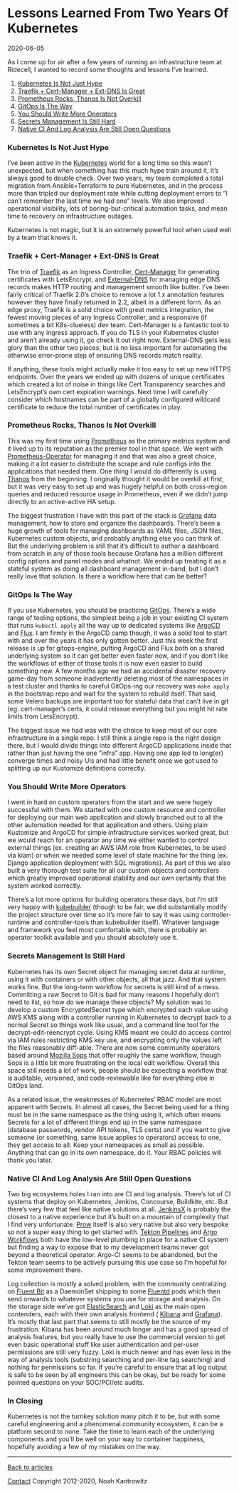 # Lessons Learned From Two Years Of Kubernetes

2020-06-05

As I come up for air after a few years of running an infrastructure team at Ridecell, I wanted to record some thoughts and lessons I’ve learned.

1. [Kubernetes Is Not Just Hype](http://coderanger.net#kubernetes-is-not-just-hype)
2. [Traefik + Cert-Manager + Ext-DNS Is Great](http://coderanger.net#traefik--cert-manager--ext-dns-is-great)
3. [Prometheus Rocks, Thanos Is Not Overkill](http://coderanger.net#prometheus-rocks-thanos-is-not-overkill)
4. [GitOps Is The Way](http://coderanger.net#gitops-is-the-way)
5. [You Should Write More Operators](http://coderanger.net#you-should-write-more-operators)
6. [Secrets Management Is Still Hard](http://coderanger.net#secrets-management-is-still-hard)
7. [Native CI And Log Analysis Are Still Open Questions](http://coderanger.net#native-ci-and-log-analysis-are-still-open-questions)

### Kubernetes Is Not Just Hype

I’ve been active in the [Kubernetes](http://coderanger.net/kubernetes.io/) world for a long time so this wasn’t unexpected, but when something has this much hype train around it, it’s always good to double check. Over two years, my team completed a total migration from Ansible+Terraform to pure Kubernetes, and in the process more than tripled our deployment rate while cutting deployment errors to “I can’t remember the last time we had one” levels. We also improved operational visibility, lots of boring-but-critical automation tasks, and mean time to recovery on infrastructure outages.

Kubernetes is not magic, but it is an extremely powerful tool when used well by a team that knows it.

### Traefik + Cert-Manager + Ext-DNS Is Great

The trio of [Traefik](https://containo.us/traefik/) as an Ingress Controller, [Cert-Manager](https://cert-manager.io/docs/) for generating certificates with LetsEncrypt, and [External-DNS](https://github.com/kubernetes-incubator/external-dns) for managing edge DNS records makes HTTP routing and management smooth like butter. I’ve been fairly critical of Traefik 2.0’s choice to remove a lot 1.x annotation features however they have finally returned in 2.2, albeit in a different form. As an edge proxy, Traefik is a solid choice with great metrics integration, the fewest moving pieces of any Ingress Controller, and a responsive (if sometimes a bit K8s-clueless) dev team. Cert-Manager is a fantastic tool to use with any ingress approach. If you do TLS in your Kubernetes cluster and aren’t already using it, go check it out right now. External-DNS gets less glory than the other two pieces, but is no less important for automating the otherwise error-prone step of ensuring DNS records match reality.

If anything, these tools might actually make it too easy to set up new HTTPS endpoints. Over the years we ended up with dozens of unique certificates which created a lot of noise in things like Cert Transparency searches and LetsEncrypt’s own cert expiration warnings. Next time I will carefully consider which hostnames can be part of a globally configured wildcard certificate to reduce the total number of certificates in play.

### Prometheus Rocks, Thanos Is Not Overkill

This was my first time using [Prometheus](https://prometheus.io/) as the primary metrics system and it lived up to its reputation as the premier tool in that space. We went with [Prometheus-Operator](https://github.com/coreos/prometheus-operator) for managing it and that was also a great choice, making it a lot easier to distribute the scrape and rule configs into the applications that needed them. One thing I would do differently is using [Thanos](https://thanos.io/) from the beginning. I originally thought it would be overkill at first, but it was very easy to set up and was hugely helpful on both cross-region queries and reduced resource usage in Prometheus, even if we didn’t jump directly to an active-active HA setup.

The biggest frustration I have with this part of the stack is [Grafana](https://grafana.com/) data management, how to store and organize the dashboards. There’s been a huge growth of tools for managing dashboards as YAML files, JSON files, Kubernetes custom objects, and probably anything else you can think of. But the underlying problem is still that it’s difficult to author a dashboard from scratch in any of those tools because Grafana has a million different config options and panel modes and whatnot. We ended up treating it as a stateful system as doing all dashboard management in-band, but I don’t really love that solution. Is there a workflow here that can be better?

### GitOps Is The Way

If you use Kubernetes, you should be practicing [GitOps](https://www.gitops.tech/). There’s a wide range of tooling options, the simplest being a job in your existing CI system that runs `kubectl apply` all the way up to dedicated systems like [ArgoCD](https://argoproj.github.io/argo-cd/) and [Flux](https://docs.fluxcd.io/). I am firmly in the ArgoCD camp though, it was a solid tool to start with and over the years it has only gotten better. Just this week the first release is up for gitops-engine, putting ArgoCD and Flux both on a shared underlying system so it can get better even faster now, and if you don’t like the workflows of either of those tools it is now even easier to build something new. A few months ago we had an accidental disaster recovery game-day from someone inadvertently deleting most of the namespaces in a test cluster and thanks to careful GitOps-ing our recovery was `make apply` in the bootstrap repo and wait for the system to rebuild itself. That said, some Velero backups are important too for stateful data that can’t live in git (eg. cert-manager’s certs, it could reissue everything but you might hit rate limits from LetsEncrypt).

The biggest issue we had was with the choice to keep most of our core infrastructure in a single repo. I still think a single repo is the right design there, but I would divide things into different ArgoCD applications inside that rather than just having the one “infra” app. Having one app led to long(er) converge times and noisy UIs and had little benefit once we got used to splitting up our Kustomize definitions correctly.

### You Should Write More Operators

I went in hard on custom operators from the start and we were hugely successful with them. We started with one custom resource and controller for deploying our main web application and slowly branched out to all the other automation needed for that application and others. Using plain Kustomize and ArgoCD for simple infrastructure services worked great, but we would reach for an operator any time we either wanted to control external things (ex. creating an AWS IAM role from Kubernetes, to be used via kiam) or when we needed some level of state machine for the thing (ex. Django application deployment with SQL migrations). As part of this we also built a very thorough test suite for all our custom objects and controllers which greatly improved operational stability and our own certainty that the system worked correctly.

There’s a lot more options for building operators these days, but I’m still very happy with [kubebuilder](https://book.kubebuilder.io/) (though to be fair, we did substantially modify the project structure over time so it’s more fair to say it was using controller-runtime and controller-tools than kubebuilder itself). Whatever language and framework you feel most comfortable with, there is probably an operator toolkit available and you should absolutely use it.

### Secrets Management Is Still Hard

Kubernetes has its own Secret object for managing secret data at runtime, using it with containers or with other objects, all that jazz. And that system works fine. But the long-term workflow for secrets is still kind of a mess. Committing a raw Secret to Git is bad for many reasons I hopefully don’t need to list, so how do we manage these objects? My solution was to develop a custom EncryptedSecret type which encrypted each value using AWS KMS along with a controller running in Kubernetes to decrypt back to a normal Secret so things work like usual, and a command line tool for the decrypt-edit-reencrypt cycle. Using KMS meant we could do access control via IAM rules restricting KMS key use, and encrypting only the values left the files reasonably diff-able. There are now some community operators based around [Mozilla Sops](https://github.com/mozilla/sops) that offer roughly the same workflow, though Sops is a little bit more frustrating on the local edit workflow. Overall this space still needs a lot of work, people should be expecting a workflow that is auditable, versioned, and code-reviewable like for everything else in GitOps land.

As a related issue, the weaknesses of Kubernetes’ RBAC model are most apparent with Secrets. In almost all cases, the Secret being used for a thing must be in the same namespace as the thing using it, which often means Secrets for a lot of different things end up in the same namespace (database passwords, vendor API tokens, TLS certs) and if you want to give someone (or something, same issue applies to operators) access to one, they get access to all. Keep your namespaces as small as possible. Anything that can go in its own namespace, do it. Your RBAC policies will thank you later.

### Native CI And Log Analysis Are Still Open Questions

Two big ecosystems holes I ran into are CI and log analysis. There’s lot of CI systems that deploy on Kubernetes, Jenkins, Concourse, Buildkite, etc. But there’s very few that feel like native solutions at all. [JenkinsX](https://jenkins-x.io/) is probably the closest to a native experience but it’s built on a mountain of complexity that I find very unfortunate. [Prow](https://github.com/kubernetes/test-infra/tree/master/prow) itself is also very native but also very bespoke so not a super easy thing to get started with. [Tekton Pipelines](https://tekton.dev/) and [Argo Workflows](https://argoproj.github.io/docs/argo/readme.html) both have the low-level plumbing in place for a native CI system but finding a way to expose that to my development teams never got beyond a theoretical operator. Argo-CI seems to be abandoned, but the Tekton team seems to be actively pursuing this use case so I’m hopeful for some improvement there.

Log collection is mostly a solved problem, with the community centralizing on [Fluent Bit](https://fluentbit.io/) as a DaemonSet shipping to some [Fluentd](https://www.fluentd.org/) pods which then send onwards to whatever systems you use for storage and analysis. On the storage side we’ve got [ElasticSearch](https://www.elastic.co/elasticsearch/) and [Loki](https://grafana.com/oss/loki/) as the main open contenders, each with their own analysis frontend ( [Kibana](https://www.elastic.co/kibana) and [Grafana](https://grafana.com/)). It’s mostly that last part that seems to still mostly be the source of my frustration. Kibana has been around much longer and has a good spread of analysis features, but you really have to use the commercial version to get even basic operational stuff like user authentication and per-user permissions are still very fuzzy. Loki is much newer and has even less in the way of analysis tools (substring searching and per-line tag searching) and nothing for permissions so far. If you’re careful to ensure that all log output is safe to be seen by all engineers this can be okay, but be ready for some pointed questions on your SOC/PCI/etc audits.

### In Closing

Kubernetes is not the turnkey solution many pitch it to be, but with some careful engineering and a phenomenal community ecosystem, it can be a platform second to none. Take the time to learn each of the underlying components and you’ll be well on your way to container happiness, hopefully avoiding a few of my mistakes on the way.

* * *

[Back to articles](http://coderanger.net/)

[Contact](http://coderanger.net/contact/) Copyright 2012-2020, Noah Kantrowitz

